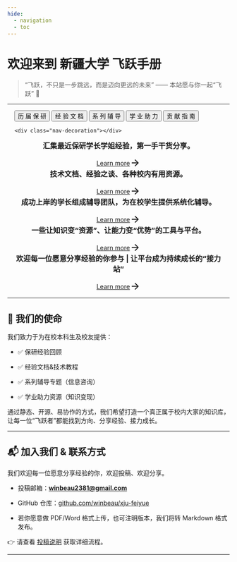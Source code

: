 ```yaml
---
hide:
  - navigation
  - toc
---
```



# 欢迎来到 **新疆大学 飞跃手册**

> “飞跃，不只是一步跳远，而是迈向更远的未来”
> —— 本站愿与你一起“飞跃” 🚀

---

<style>
  .nav-container .content-wrapper {
    justify-content: center;
  }

  .nav-container .content-item {
    text-align: center;
  }

  .nav-container .content-item h3 {
    margin: 0 auto;
  }

  .nav-container .lm-button {
    position: relative;
    left: 0;
    margin: 1rem auto 0;
    display: inline-flex;
    justify-content: center;
    align-items: center;
  }
</style>
<div class="nav-container" style="margin: 0 auto; padding: 0 1rem;">
  <!-- 顶部导航栏 -->
  <div class="navbar" id="navbar">
    <button class="nav-item" data-tab="1exp">历 届 保 研</button>
    <button class="nav-item" data-tab="2txt">经 验 文 档</button>
    <button class="nav-item" data-tab="3ser">系 列 辅 导</button>
    <button class="nav-item" data-tab="4adv">学 业 助 力</button>
    <button class="nav-item" data-tab="5con">贡 献 指 南</button>

    <div class="nav-decoration"></div>
  </div>

  <!-- 内容显示区 -->
  <div class="content-wrapper">
    <section id="1exp" class="content-item">
      <h3 style="text-align: center;">汇集最近保研学长学姐经验，第一手干货分享。</h3>
      <a class="lm-button lm-button-color" href="./experiences/2025/xqw/">
        <span class="lm-button-name">Learn more</span>
        <svg class="button-icon" xmlns="http://www.w3.org/2000/svg" viewBox="0 0 24 24" fill="currentColor" width="24px" height="24px"><path d="M12 4l-1.41 1.41L16.17 11H4v2h12.17l-5.58 5.59L12 20l8-8z"/></svg>
      </a>
    </section>
    <section id="2txt" class="content-item">
      <h3 style="text-align: center;">技术文档、经验之谈、各种校内有用资源。</h3>
      <a class="lm-button lm-button-color" href="./tutorials/main/">
        <span class="lm-button-name">Learn more</span>
        <svg class="button-icon" xmlns="http://www.w3.org/2000/svg" viewBox="0 0 24 24" fill="currentColor" width="24px" height="24px"><path d="M12 4l-1.41 1.41L16.17 11H4v2h12.17l-5.58 5.59L12 20l8-8z"/></svg>
      </a>
    </section>
    <section id="3ser" class="content-item">
      <h3 style="text-align: center;">成功上岸的学长组成辅导团队，为在校学生提供系统化辅导。</h3>
      <a class="lm-button lm-button-color" href="./series-pilots/main/">
        <span class="lm-button-name">Learn more</span>
        <svg class="button-icon" xmlns="http://www.w3.org/2000/svg" viewBox="0 0 24 24" fill="currentColor" width="24px" height="24px"><path d="M12 4l-1.41 1.41L16.17 11H4v2h12.17l-5.58 5.59L12 20l8-8z"/></svg>
      </a>
    </section>
    <section id="4adv" class="content-item">
      <h3 style="text-align: center;">一些让知识变“资源”、让能力变“优势”的工具与平台。</h3>
      <a class="lm-button lm-button-color" href="./advertise/">
        <span class="lm-button-name">Learn more</span>
        <svg class="button-icon" xmlns="http://www.w3.org/2000/svg" viewBox="0 0 24 24" fill="currentColor" width="24px" height="24px"><path d="M12 4l-1.41 1.41L16.17 11H4v2h12.17l-5.58 5.59L12 20l8-8z"/></svg>
      </a>
    </section>
    <section id="5con" class="content-item">
      <h3 style="text-align: center;">欢迎每一位愿意分享经验的你参与 | 让平台成为持续成长的“接力站”</h3>
      <a class="lm-button lm-button-color" href="./contribute/">
        <span class="lm-button-name">Learn more</span>
        <svg class="button-icon" xmlns="http://www.w3.org/2000/svg" viewBox="0 0 24 24" fill="currentColor" width="24px" height="24px"><path d="M12 4l-1.41 1.41L16.17 11H4v2h12.17l-5.58 5.59L12 20l8-8z"/></svg>
      </a>
    </section>
  </div>
</div>

---

## 🎯 我们的使命
我们致力于为在校本科生及校友提供：

- ✅ 保研经验回顾
 
- ✅ 经验文档&技术教程

- ✅ 系列辅导专题（信息咨询）

- ✅ 学业助力资源（知识变现）

通过静态、开源、易协作的方式，我们希望打造一个真正属于校内大家的知识库，让每一位“飞跃者”都能找到方向、分享经验、接力成长。

---

## 📬 加入我们 & 联系方式
我们欢迎每一位愿意分享经验的你，欢迎投稿、欢迎分享。

- 投稿邮箱：**winbeau2381@gmail.com**

- GitHub 仓库：[github.com/winbeau/xju-feiyue](https://github.com/winbeau/xju-feiyue)

- 若你愿意做 PDF/Word 格式上传，也可注明版本，我们将转 Markdown 格式发布。

👉 请查看 [投稿说明](contribute/) 获取详细流程。

---

